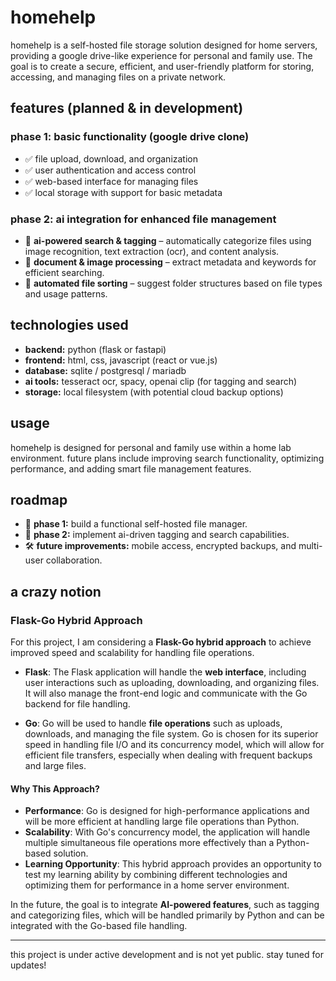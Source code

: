 # homehelp  

homehelp is a self-hosted file storage solution designed for home servers, providing a google drive-like experience for personal and family use. The goal is to create a secure, efficient, and user-friendly platform for storing, accessing, and managing files on a private network.  

## features (planned & in development)  

### **phase 1: basic functionality (google drive clone)**  
- ✅ file upload, download, and organization  
- ✅ user authentication and access control  
- ✅ web-based interface for managing files  
- ✅ local storage with support for basic metadata  

### **phase 2: ai integration for enhanced file management**  
- 🔄 **ai-powered search & tagging** – automatically categorize files using image recognition, text extraction (ocr), and content analysis.  
- 🔄 **document & image processing** – extract metadata and keywords for efficient searching.  
- 🔄 **automated file sorting** – suggest folder structures based on file types and usage patterns.  

## technologies used  
- **backend:** python (flask or fastapi)  
- **frontend:** html, css, javascript (react or vue.js)  
- **database:** sqlite / postgresql / mariadb  
- **ai tools:** tesseract ocr, spacy, openai clip (for tagging and search)  
- **storage:** local filesystem (with potential cloud backup options)  

## usage  
homehelp is designed for personal and family use within a home lab environment. future plans include improving search functionality, optimizing performance, and adding smart file management features.  

## roadmap  
- 🚀 **phase 1:** build a functional self-hosted file manager.  
- 🧠 **phase 2:** implement ai-driven tagging and search capabilities.  
- 🛠 **future improvements:** mobile access, encrypted backups, and multi-user collaboration.

## a crazy notion

### Flask-Go Hybrid Approach

For this project, I am considering a **Flask-Go hybrid approach** to achieve improved speed and scalability for handling file operations.

- **Flask**: The Flask application will handle the **web interface**, including user interactions such as uploading, downloading, and organizing files. It will also manage the front-end logic and communicate with the Go backend for file handling.
  
- **Go**: Go will be used to handle **file operations** such as uploads, downloads, and managing the file system. Go is chosen for its superior speed in handling file I/O and its concurrency model, which will allow for efficient file transfers, especially when dealing with frequent backups and large files.

#### Why This Approach?
- **Performance**: Go is designed for high-performance applications and will be more efficient at handling large file operations than Python.
- **Scalability**: With Go's concurrency model, the application will handle multiple simultaneous file operations more effectively than a Python-based solution.
- **Learning Opportunity**: This hybrid approach provides an opportunity to test my learning ability by combining different technologies and optimizing them for performance in a home server environment.

In the future, the goal is to integrate **AI-powered features**, such as tagging and categorizing files, which will be handled primarily by Python and can be integrated with the Go-based file handling.

---  

this project is under active development and is not yet public. stay tuned for updates!  

